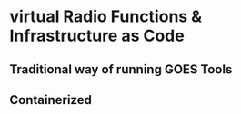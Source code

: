 # virtual Radio Functions & Infrastructure as Code

## Traditional way of running GOES Tools

## Containerized
